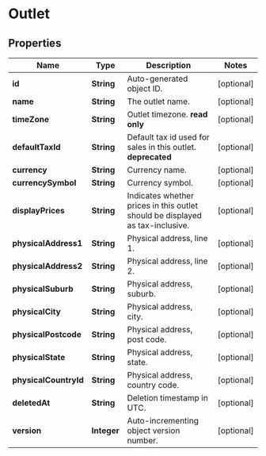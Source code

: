 
# Outlet

## Properties
Name | Type | Description | Notes
------------ | ------------- | ------------- | -------------
**id** | **String** | Auto-generated object ID. |  [optional]
**name** | **String** | The outlet name. |  [optional]
**timeZone** | **String** | Outlet timezone. **read only** |  [optional]
**defaultTaxId** | **String** | Default tax id used for sales in this outlet. **deprecated** |  [optional]
**currency** | **String** | Currency name. |  [optional]
**currencySymbol** | **String** | Currency symbol. |  [optional]
**displayPrices** | **String** | Indicates whether prices in this outlet should be displayed as tax-inclusive. |  [optional]
**physicalAddress1** | **String** | Physical address, line 1. |  [optional]
**physicalAddress2** | **String** | Physical address, line 2. |  [optional]
**physicalSuburb** | **String** | Physical address, suburb. |  [optional]
**physicalCity** | **String** | Physical address, city. |  [optional]
**physicalPostcode** | **String** | Physical address, post code. |  [optional]
**physicalState** | **String** | Physical address, state. |  [optional]
**physicalCountryId** | **String** | Physical address, country code. |  [optional]
**deletedAt** | **String** | Deletion timestamp in UTC. |  [optional]
**version** | **Integer** | Auto-incrementing object version number. |  [optional]



